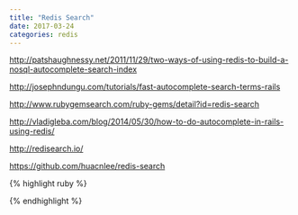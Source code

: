 ```yaml
---
title: "Redis Search"
date: 2017-03-24
categories: redis
---
```


http://patshaughnessy.net/2011/11/29/two-ways-of-using-redis-to-build-a-nosql-autocomplete-search-index

http://josephndungu.com/tutorials/fast-autocomplete-search-terms-rails

http://www.rubygemsearch.com/ruby-gems/detail?id=redis-search

http://vladigleba.com/blog/2014/05/30/how-to-do-autocomplete-in-rails-using-redis/

http://redisearch.io/

https://github.com/huacnlee/redis-search


{% highlight ruby %}

{% endhighlight %}
